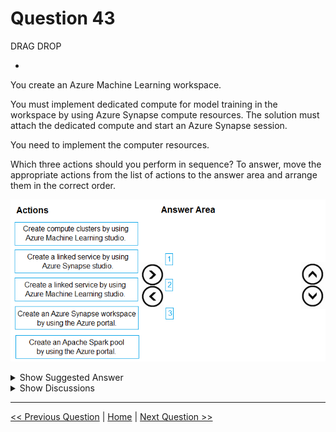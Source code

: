 # Question 43

DRAG DROP

-

You create an Azure Machine Learning workspace.

You must implement dedicated compute for model training in the workspace by using Azure Synapse compute resources. The solution must attach the dedicated compute and start an Azure Synapse session.

You need to implement the computer resources.

Which three actions should you perform in sequence? To answer, move the appropriate actions from the list of actions to the answer area and arrange them in the correct order.

![Question Image](../images/q43_q_image375.png)

<details>
  <summary>Show Suggested Answer</summary>

<img src="../images/q43_ans_0_image376.png" alt="Answer Image"><br>

</details>

<details>
  <summary>Show Discussions</summary>

<blockquote><p><strong>PatAms538</strong> <code>(Fri 01 Aug 2025 00:34)</code> - <em>Upvotes: 1</em></p><p>Was in the exam 31/07/25</p></blockquote>
<blockquote><p><strong>PCRamirez</strong> <code>(Tue 18 Jun 2024 00:11)</code> - <em>Upvotes: 2</em></p><p>According to Copilot Pro:
D) Create an Azure Synapse Workspace by using the Azure Portal: This is the first step because you need to have an Azure Synapse Workspace set up before you can link it to Azure Machine Learning or create compute resources within it1.
E) Create an Apache Spark pool by using the Azure Portal: Once the Azure Synapse Workspace is created, you should create an Apache Spark pool within it. This pool will provide the compute resources needed for model training2.
B) Create a linked service by using Azure Synapse Studio: After setting up the Azure Synapse Workspace and the Apache Spark pool, you need to create a linked service in Azure Synapse Studio to connect the Azure Synapse Workspace with the Azure Machine Learning workspace.</p></blockquote>
<blockquote><p><strong>Ratz</strong> <code>(Tue 15 Aug 2023 03:57)</code> - <em>Upvotes: 2</em></p><p>However, a new Synapse workspace can no longer be registered with Azure Machine Latest Update:
Learning as a linked service. We recommend using Managed (Automatic) Synapse compute and attached Synapse Spark pools available in CLI v2 and Python SDK v2. Please see https://aka.ms/aml-spark for more details.</p></blockquote>
<blockquote><p><strong>naruto1012</strong> <code>(Wed 10 May 2023 16:25)</code> - <em>Upvotes: 2</em></p><p>The answer is correct from this link https://learn.microsoft.com/en-us/azure/machine-learning/v1/how-to-link-synapse-ml-workspaces?view=azureml-api-1</p></blockquote>
<blockquote><p><strong>daviduzo</strong> <code>(Wed 21 Jun 2023 07:54)</code> - <em>Upvotes: 2</em></p><p>That&#x27;s outdated</p></blockquote>
<blockquote><p><strong>Tommo565</strong> <code>(Thu 23 Mar 2023 13:24)</code> - <em>Upvotes: 1</em></p><p>Answer is correct (I think)</p></blockquote>
<blockquote><p><strong>Jin_22</strong> <code>(Wed 22 Mar 2023 08:19)</code> - <em>Upvotes: 4</em></p><p>I think the correct answer should be:
Create an Azure Synapse workspace
Create an Azure Synapse Compute
Attach the Compute to Azure ML Workspace</p></blockquote>

</details>

---

[<< Previous Question](question_42.md) | [Home](../index.md) | [Next Question >>](question_44.md)
